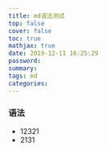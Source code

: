 ```yaml
---
title: md语法测试
top: false
cover: false
toc: true
mathjax: true
date: 2019-12-11 16:25:29
password:
summary:
tags: md
categories:
---
```


### 语法
- 12321
- 2131